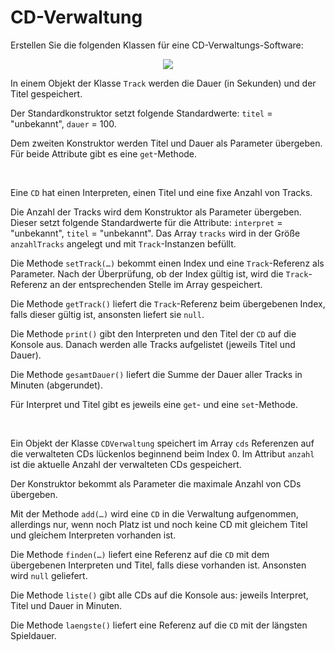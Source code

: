 # CD-Verwaltung #

Erstellen Sie die folgenden Klassen für eine CD-Verwaltungs-Software:

<p align='center'>
<img src='http://pr-gse.googlecode.com/svn/wiki/uebungen/uml/cdverwaltung.jpg' />
</p>

In einem Objekt der Klasse `Track`  werden die Dauer (in Sekunden) und der Titel gespeichert.

Der Standardkonstruktor setzt folgende Standardwerte: `titel` = "unbekannt", `dauer` = 100.

Dem zweiten Konstruktor werden Titel und Dauer als Parameter übergeben. Für beide Attribute gibt es eine `get`-Methode.

<br />

Eine `CD` hat einen Interpreten, einen Titel und eine fixe Anzahl von Tracks.

Die Anzahl der Tracks wird dem Konstruktor als Parameter übergeben. Dieser setzt folgende Standardwerte für die Attribute: `interpret` = "unbekannt", `titel` = "unbekannt". Das Array `tracks` wird in der Größe `anzahlTracks` angelegt und mit `Track`-Instanzen befüllt.

Die Methode `setTrack(…)` bekommt einen Index und eine `Track`-Referenz als Parameter. Nach der Überprüfung, ob der Index gültig ist, wird die `Track`-Referenz an der entsprechenden Stelle im Array gespeichert.

Die Methode `getTrack()` liefert die `Track`-Referenz beim übergebenen Index, falls dieser gültig ist, ansonsten liefert sie `null`.

Die Methode `print()` gibt den Interpreten und den Titel der `CD` auf die Konsole aus. Danach werden alle Tracks aufgelistet (jeweils Titel und Dauer).

Die Methode `gesamtDauer()` liefert die Summe der Dauer aller Tracks in Minuten (abgerundet).

Für Interpret und Titel gibt es jeweils eine `get`- und eine `set`-Methode.

<br />

Ein Objekt der Klasse `CDVerwaltung` speichert im Array `cds` Referenzen auf die verwalteten CDs lückenlos beginnend beim Index 0. Im Attribut `anzahl` ist die aktuelle Anzahl der verwalteten CDs gespeichert.

Der Konstruktor bekommt als Parameter die maximale Anzahl von CDs übergeben.

Mit der Methode `add(…)` wird eine `CD` in die Verwaltung aufgenommen, allerdings nur, wenn noch Platz ist und noch keine CD mit gleichem Titel und gleichem Interpreten vorhanden ist.

Die Methode `finden(…)` liefert eine Referenz auf die `CD` mit dem übergebenen Interpreten und Titel, falls diese vorhanden ist. Ansonsten wird `null` geliefert.

Die Methode `liste()` gibt alle CDs auf die Konsole aus: jeweils Interpret, Titel und Dauer in Minuten.

Die Methode `laengste()` liefert eine Referenz auf die `CD` mit der längsten Spieldauer.
